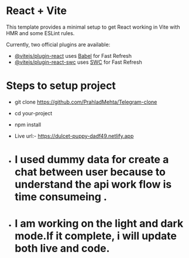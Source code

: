 # React + Vite

This template provides a minimal setup to get React working in Vite with HMR and some ESLint rules.

Currently, two official plugins are available:

- [@vitejs/plugin-react](https://github.com/vitejs/vite-plugin-react/blob/main/packages/plugin-react/README.md) uses [Babel](https://babeljs.io/) for Fast Refresh
- [@vitejs/plugin-react-swc](https://github.com/vitejs/vite-plugin-react-swc) uses [SWC](https://swc.rs/) for Fast Refresh

# Steps to setup project
- git clone https://github.com/PrahladMehta/Telegram-clone
- cd your-project
- npm install

- Live url:- https://dulcet-puppy-dadf49.netlify.app
- # I used dummy data for create a chat between user because to understand the api work flow is time consumeing .
- # I am working on the light and dark mode.If it complete, i will update both live and code.
